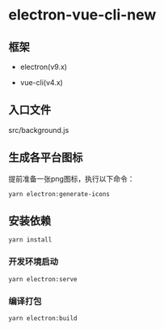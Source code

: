 # electron-vue-cli-new
## 框架
 - electron(v9.x)
 
 - vue-cli(v4.x)

## 入口文件
src/background.js

## 生成各平台图标
提前准备一张png图标，执行以下命令：
```
yarn electron:generate-icons
```

## 安装依赖
```
yarn install
```

### 开发环境启动
```
yarn electron:serve
```

### 编译打包
```
yarn electron:build
```
